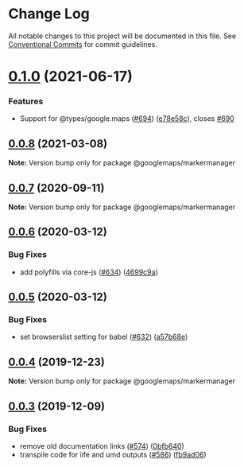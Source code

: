 # Change Log

All notable changes to this project will be documented in this file.
See [Conventional Commits](https://conventionalcommits.org) for commit guidelines.

# [0.1.0](https://github.com/googlemaps/v3-utility-library/compare/@googlemaps/markermanager@0.0.8...@googlemaps/markermanager@0.1.0) (2021-06-17)


### Features

* Support for @types/google.maps ([#694](https://github.com/googlemaps/v3-utility-library/issues/694)) ([e78e58c](https://github.com/googlemaps/v3-utility-library/commit/e78e58c0c5a0dcf6675e671e2d54dcc46779744d)), closes [#690](https://github.com/googlemaps/v3-utility-library/issues/690)





## [0.0.8](https://github.com/googlemaps/v3-utility-library/compare/@googlemaps/markermanager@0.0.7...@googlemaps/markermanager@0.0.8) (2021-03-08)

**Note:** Version bump only for package @googlemaps/markermanager





## [0.0.7](https://github.com/googlemaps/v3-utility-library/compare/@googlemaps/markermanager@0.0.6...@googlemaps/markermanager@0.0.7) (2020-09-11)

**Note:** Version bump only for package @googlemaps/markermanager





## [0.0.6](https://github.com/googlemaps/v3-utility-library/compare/@googlemaps/markermanager@0.0.5...@googlemaps/markermanager@0.0.6) (2020-03-12)


### Bug Fixes

* add polyfills via core-js ([#634](https://github.com/googlemaps/v3-utility-library/issues/634)) ([4699c9a](https://github.com/googlemaps/v3-utility-library/commit/4699c9abf69307829a8782c917f1eb0108ac941b))





## [0.0.5](https://github.com/googlemaps/v3-utility-library/compare/@googlemaps/markermanager@0.0.4...@googlemaps/markermanager@0.0.5) (2020-03-12)


### Bug Fixes

* set browserslist setting for babel ([#632](https://github.com/googlemaps/v3-utility-library/issues/632)) ([a57b68e](https://github.com/googlemaps/v3-utility-library/commit/a57b68e86bef5bea54e35c9fc4cd66b10ef8dafe))





## [0.0.4](https://github.com/googlemaps/v3-utility-library/compare/@googlemaps/markermanager@0.0.3...@googlemaps/markermanager@0.0.4) (2019-12-23)

**Note:** Version bump only for package @googlemaps/markermanager





## [0.0.3](https://github.com/googlemaps/v3-utility-library/compare/@googlemaps/markermanager@0.0.2...@googlemaps/markermanager@0.0.3) (2019-12-09)


### Bug Fixes

* remove old documentation links ([#574](https://github.com/googlemaps/v3-utility-library/issues/574)) ([0bfb640](https://github.com/googlemaps/v3-utility-library/commit/0bfb6400b555f46e2fbc4fab002673b084931c09))
* transpile code for iife and umd outputs ([#586](https://github.com/googlemaps/v3-utility-library/issues/586)) ([fb9ad06](https://github.com/googlemaps/v3-utility-library/commit/fb9ad066cbf5d87cffcda2c435196ad20fed56f1))
